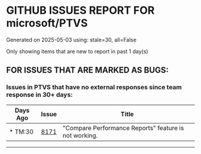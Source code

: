 
# GITHUB ISSUES REPORT FOR microsoft/PTVS


Generated on 2025-05-03 using: stale=30, all=False


Only showing items that are new to report in past 1 day(s)


## FOR ISSUES THAT ARE MARKED AS BUGS:


### Issues in PTVS that have no external responses since team response in 30+ days:

| Days Ago | Issue | Title |
| --- | --- | --- |
 | \* TM:30  |[8171](https://github.com/microsoft/PTVS/issues/8171 "&quot;Compare Performance Reports&quot; feature is not working.")  |"Compare Performance Reports" feature is not working. |

---




















